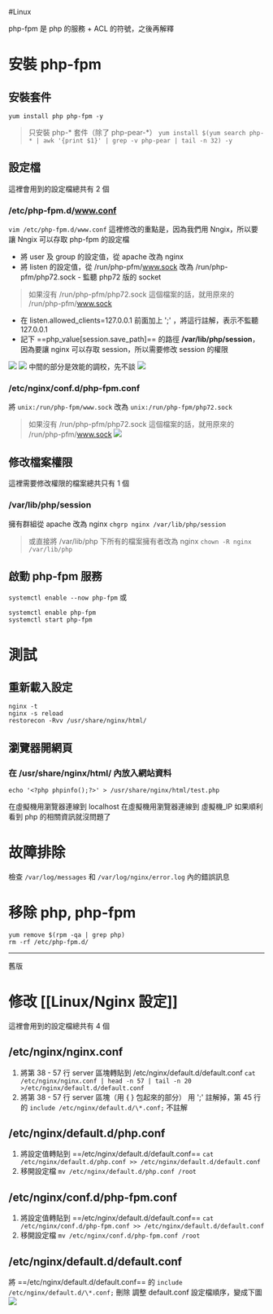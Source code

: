 #Linux 

php-fpm 是 php 的服務
\+ ACL 的符號，之後再解釋

# 安裝 php-fpm
## 安裝套件
`yum install php php-fpm -y`
> 只安裝 php-* 套件（除了 php-pear-\*）
`yum install $(yum search php-* | awk '{print $1}' | grep -v php-pear | tail -n 32) -y`

## 設定檔
這裡會用到的設定檔總共有 2 個

### /etc/php-fpm.d/www.conf
`vim /etc/php-fpm.d/www.conf`
這裡修改的重點是，因為我們用 Nngix，所以要讓 Nngix 可以存取 php-fpm 的設定檔
- 將 user 及 group 的設定值，從 apache 改為 nginx
- 將 listen 的設定值，從 /run/php-pfm/www.sock 改為  /run/php-pfm/php72.sock - 監聽 php72 版的 socket
> 如果沒有 /run/php-pfm/php72.sock 這個檔案的話，就用原來的 /run/php-pfm/www.sock
- 在 listen.allowed_clients=127.0.0.1 前面加上 ';' ，將這行註解，表示不監聽 127.0.0.1
- 記下 ==php_value\[session.save_path]== 的路徑 **/var/lib/php/session**，因為要讓 nginx 可以存取 session，所以需要修改 session 的權限

![](img/Pasted%20image%2020201207101953.png) ![](img/Pasted%20image%2020201207102534.png)
中間的部分是效能的調校，先不談
![](img/Pasted%20image%2020201207102939.png)

### /etc/nginx/conf.d/php-fpm.conf
將 `unix:/run/php-fpm/www.sock` 改為 `unix:/run/php-fpm/php72.sock`
> 如果沒有 /run/php-pfm/php72.sock 這個檔案的話，就用原來的 /run/php-pfm/www.sock
![](img/Pasted%20image%2020201214130211.png)

## 修改檔案權限
這裡需要修改權限的檔案總共只有 1 個

 ### /var/lib/php/session 
擁有群組從 apache 改為 nginx
`chgrp nginx /var/lib/php/session`
> 或直接將 /var/lib/php 下所有的檔案擁有者改為 nginx
`chown -R nginx /var/lib/php`

## 啟動 php-fpm 服務 
`systemctl enable --now php-fpm`
或
```
systemctl enable php-fpm
systemctl start php-fpm
```

# 測試
## 重新載入設定
```
nginx -t
nginx -s reload
restorecon -Rvv /usr/share/nginx/html/
```

## 瀏覽器開網頁
### 在 /usr/share/nginx/html/ 內放入網站資料
`echo '<?php phpinfo();?>' > /usr/share/nginx/html/test.php`

在虛擬機用瀏覽器連線到 localhost
在虛擬機用瀏覽器連線到 虛擬機_IP
如果順利看到 php 的相關資訊就沒問題了


# 故障排除
檢查 `/var/log/messages` 和 `/var/log/nginx/error.log` 內的錯誤訊息

# 移除 php, php-fpm
```
yum remove $(rpm -qa | grep php)
rm -rf /etc/php-fpm.d/
```

---
舊版
# 修改 [[Linux/Nginx 設定]]
這裡會用到的設定檔總共有 4 個

## /etc/nginx/nginx.conf
1. 將第 38 - 57 行 server 區塊轉貼到 /etc/nginx/default.d/default.conf
`cat /etc/nginx/nginx.conf | head -n 57 | tail -n 20 >/etc/nginx/default.d/default.conf`
2. 將第 38 - 57 行 server 區塊（用 { } 包起來的部分） 用 ';' 註解掉，第 45 行的 `include /etc/nginx/default.d/\*.conf;` 不註解

## /etc/nginx/default.d/php.conf
1. 將設定值轉貼到 ==/etc/nginx/default.d/default.conf==
`cat /etc/nginx/default.d/php.conf >> /etc/nginx/default.d/default.conf`
2. 移開設定檔
`mv /etc/nginx/default.d/php.conf /root`

## /etc/nginx/conf.d/php-fpm.conf
1. 將設定值轉貼到 ==/etc/nginx/default.d/default.conf==
`cat /etc/nginx/conf.d/php-fpm.conf >> /etc/nginx/default.d/default.conf`
2. 移開設定檔
`mv /etc/nginx/conf.d/php-fpm.conf /root`

## /etc/nginx/default.d/default.conf
將 ==/etc/nginx/default.d/default.conf== 的 `include /etc/nginx/default.d/\*.conf;` 刪除
調整 default.conf 設定檔順序，變成下圖
![](img/Pasted%20image%2020201204232959.png)
